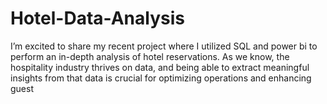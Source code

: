 # Hotel-Data-Analysis
I’m excited to share my recent project where I utilized SQL and power bi to perform an in-depth analysis of hotel reservations. As we know, the hospitality industry thrives on data, and being able to extract meaningful insights from that data is crucial for optimizing operations and enhancing guest 
